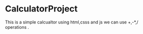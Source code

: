 # CalculatorProject
This is a simple calcualtor  using html,csss and js we can use +,-*,/ operations .
